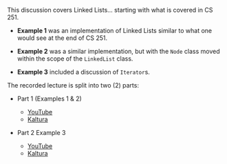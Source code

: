 This discussion covers Linked Lists... starting with what is covered in CS 251.

  - **Example 1** was an implementation of Linked Lists similar to what one would
    see at the end of CS 251.

  - **Example 2** was a similar implementation, but with the `Node` class moved
    within the scope of the `LinkedList` class.

  - **Example 3** included a discussion of `Iterator`s.

The recorded lecture is split into two (2) parts:

  - Part 1 (Examples 1 & 2)
    - [YouTube](https://youtu.be/w0jSC5xi7vE)
    - [Kaltura](https://odumedia.mediaspace.kaltura.com/media/CS+330+-+Java+Linked+Lists+-+Part+1/1_cmiog7up)

  - Part 2 Example 3
    - [YouTube](https://youtu.be/t0N6f0ke3AA)
    - [Kaltura](https://odumedia.mediaspace.kaltura.com/media/CS+330+-+Java+Linked+Lists+-+Part+2/1_3fo9qi9c)
